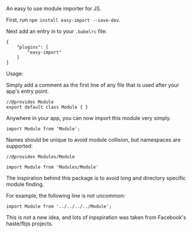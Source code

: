An easy to use module importer for JS. 

First, run `npm install easy-import --save-dev`.

Next add an entry in to your `.babelrc` file:

```
{
	"plugins": [
		"easy-import"
	]
}
```

Usage:

Simply add a comment as the first line of any file that is used after your app's entry point.

```
//@provides Module
export default class Module { }
```

Anywhere in your app, you can now import this module very simply.

```
import Module from 'Module';
```

Names should be unique to avoid module collision, but namespaces are supported:

```
//@provides Modules/Module
```

```
import Module from 'Modules/Module'
```

The inspiration behind this package is to avoid long and directory specific module finding.

For example, the following line is not uncommon:

```
import Module from '../../../../Module';
```

This is not a new idea, and lots of inpspiration was taken from Facebook's haste/fbjs projects.